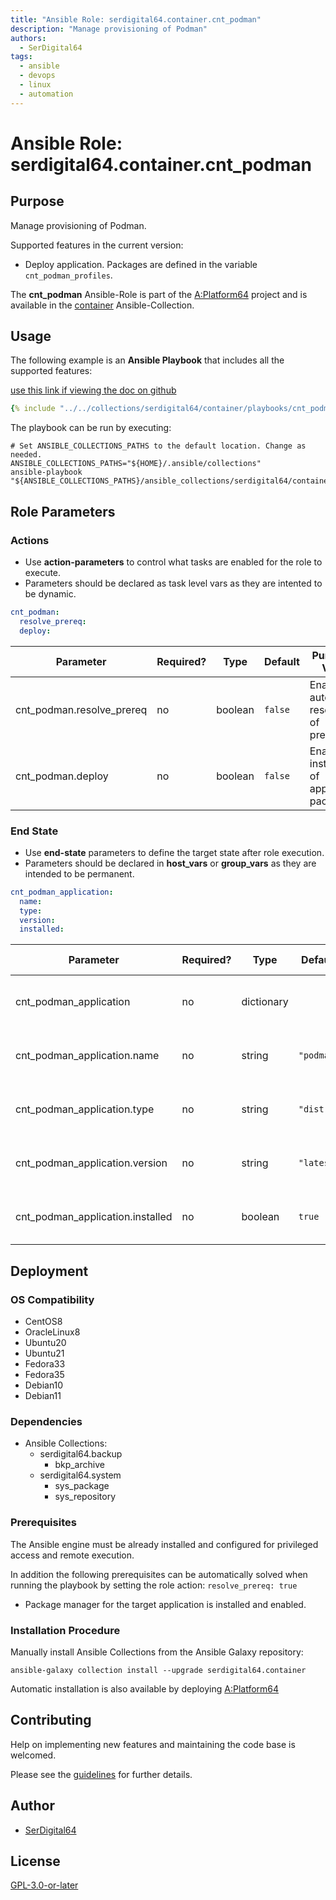 ```yaml
---
title: "Ansible Role: serdigital64.container.cnt_podman"
description: "Manage provisioning of Podman"
authors:
  - SerDigital64
tags:
  - ansible
  - devops
  - linux
  - automation
---
```


# Ansible Role: serdigital64.container.cnt_podman

## Purpose

Manage provisioning of Podman.

Supported features in the current version:

- Deploy application. Packages are defined in the variable `cnt_podman_profiles`.

The **cnt_podman** Ansible-Role is part of the [A:Platform64](https://github.com/serdigital64/aplatform64) project and is available in the [container](../collections/container.md) Ansible-Collection.

## Usage

The following example is an **Ansible Playbook** that includes all the supported features:

[use this link if viewing the doc on github](../../collections/serdigital64/container/playbooks/cnt_podman.yml)

```yaml
{% include "../../collections/serdigital64/container/playbooks/cnt_podman.yml" %}
```

The playbook can be run by executing:

```shell
# Set ANSIBLE_COLLECTIONS_PATHS to the default location. Change as needed.
ANSIBLE_COLLECTIONS_PATHS="${HOME}/.ansible/collections"
ansible-playbook "${ANSIBLE_COLLECTIONS_PATHS}/ansible_collections/serdigital64/container/playbooks/cnt_podman.yml"
```

## Role Parameters

### Actions

- Use **action-parameters** to control what tasks are enabled for the role to execute.
- Parameters should be declared as task level vars as they are intented to be dynamic.

```yaml
cnt_podman:
  resolve_prereq:
  deploy:
```

| Parameter                 | Required? | Type    | Default | Purpose / Value                             |
| ------------------------- | --------- | ------- | ------- | ------------------------------------------- |
| cnt_podman.resolve_prereq | no        | boolean | `false` | Enable automatic resolution of prequisites  |
| cnt_podman.deploy         | no        | boolean | `false` | Enable installation of application packages |

### End State

- Use **end-state** parameters to define the target state after role execution.
- Parameters should be declared in **host_vars** or **group_vars** as they are intended to be permanent.

```yaml
cnt_podman_application:
  name:
  type:
  version:
  installed:
```

| Parameter                        | Required? | Type       | Default    | Purpose / Value                    |
| -------------------------------- | --------- | ---------- | ---------- | ---------------------------------- |
| cnt_podman_application           | no        | dictionary |            | Set application package end state  |
| cnt_podman_application.name      | no        | string     | `"podman"` | Select application package name    |
| cnt_podman_application.type      | no        | string     | `"distro"` | Select application package type    |
| cnt_podman_application.version   | no        | string     | `"latest"` | Select application package version |
| cnt_podman_application.installed | no        | boolean    | `true`     | Set application package end state  |

## Deployment

### OS Compatibility

- CentOS8
- OracleLinux8
- Ubuntu20
- Ubuntu21
- Fedora33
- Fedora35
- Debian10
- Debian11

### Dependencies

- Ansible Collections:
  - serdigital64.backup
    - bkp_archive
  - serdigital64.system
    - sys_package
    - sys_repository

### Prerequisites

The Ansible engine must be already installed and configured for privileged access and remote execution.

In addition the following prerequisites can be automatically solved when running the playbook by setting the role action: `resolve_prereq: true`

- Package manager for the target application is installed and enabled.

### Installation Procedure

Manually install Ansible Collections from the Ansible Galaxy repository:

```shell
ansible-galaxy collection install --upgrade serdigital64.container
```

Automatic installation is also available by deploying [A:Platform64](https://aplatform64.readthedocs.io/en/latest/#deployment)

## Contributing

Help on implementing new features and maintaining the code base is welcomed.

Please see the [guidelines](../contributing/guidelines.md) for further details.

## Author

- [SerDigital64](https://serdigital64.github.io/)

## License

[GPL-3.0-or-later](https://www.gnu.org/licenses/gpl-3.0.txt)
